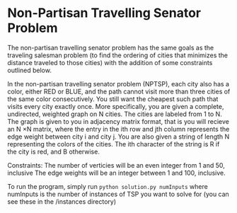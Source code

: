 Non-Partisan Travelling Senator Problem
=====
The non-partisan travelling senator problem has the same goals as the traveling salesman problem (to find the ordering of cities that minimizes the distance traveled to those cities) with the addition of some constraints outlined below.

In the non-partisan travelling senator problem (NPTSP), each city also has a color, either RED or BLUE,
and the path cannot visit more than three cities of the same color consecutively. You still want the
cheapest such path that visits every city exactly once.
More specifically, you are given a complete, undirected, weighted graph on N cities. The cities are labeled
from 1 to N. The graph is given to you in adjacency matrix format, that is you will recieve an N ×N matrix,
where the entry in the ith row and jth column represents the edge weight between city i and city j. You are
also given a string of length N representing the colors of the cities. The ith character of the string is R if
the city is red, and B otherwise.

Constraints:
	The number of verticies will be an even integer from 1 and 50, inclusive
	The edge weights will be an integer between 1 and 100, inclusive.

To run the program, simply run ```python solution.py numInputs``` where numInputs is the number of instances of TSP you want to solve for (you can see these in the /instances directory)